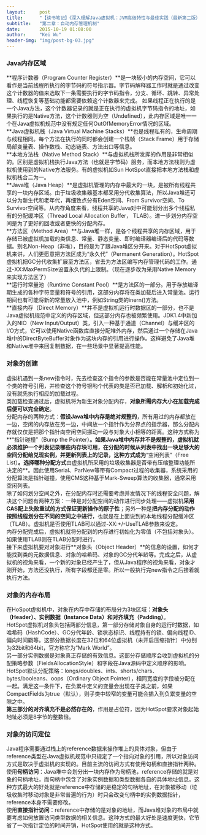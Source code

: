 ```yaml
---
layout:     post
title:      "【读书笔记】《深入理解Java虚拟机：JVM高级特性与最佳实践（最新第二版）"
subtitle:   "第二章：自动内存管理机制"
date:       2015-10-19 01:08:00
author:     "Kei Wu"
header-img: "img/post-bg-03.jpg"
---
```



### Java内存区域
**程序计数器（Program Counter Register）**是一块较小的内存空间，它可以看作是当前线程所执行的字节码的符号指示器。字节码解释器工作时就是通过改变这个计数器的值来选取下一条需要执行的字节码指令，分支、循环、跳转、异常处理、线程恢复等基础功能都需要依赖这个计数器来完成。
如果线程正在执行的是一个Java方法，这个计数器记录的就是正在执行的虚拟机字节码指令的地址，如果执行的是Native方法，这个计数器则为空（Undefined），此内存区域是唯一一个在Java虚拟机规范中没有规定任何OutOfMemoryError情况的区域。  
**Java虚拟机栈（Java Virtual Machine Stacks）**也是线程私有的，生命周期与线程相同。每个方法在执行的同时都会创建一个栈帧（Stack Frame）用于存储局部变量表、操作数栈、动态链表、方法出口等信息。  
**本地方法栈（Native Method Stack）**与虚拟机栈所发挥的作用是非常相似的。区别是虚拟机栈执行Java方法（也就是字节码）服务，而本地方法栈则为虚拟机使用到的Native方法服务。有的虚拟机如Sun HotSpot直接把本地方法栈和虚拟机栈合二为一。  
**Java堆（Java Heap）**是虚拟机管理的内存中最大的一块，是被所有线程共享的一块内存区域。由于垃圾收集器基本都采用分代收集算法，所以Java堆还可以分为新生代和老年代，再细致点分有Eden空间、From Survivor空间、To Survivor空间等。从内存角度来看，线程共享的Java对中可能划分出多个线程私有的分配缓冲区（Thread Local Allocation Buffer， TLAB）。进一步划分内存空间是为了更好的回收或者更快的分配内存。  
**方法区（Method Area）**与Java堆一样，是各个线程共享的内存区域，用于存储已被虚拟机加载的类信息、常量、静态变量、即时编译器编译后的代码等数据。别名Non-Heap（非堆），目的是为了跟Java堆区分开来。对于HotSpot虚拟机来讲，人们更愿意把方法区成为“永久代”（Permanent Generation）。HotSpot虚拟机把GC分代收集扩展至方法区，省去为方法区编写内存管理代码的工作。通过-XX:MaxPermSize设置永久代的上限制。（现在逐步改为采用Native Memory来实现方法区了）  
**运行时常量池（Runtime Constant Pool）**是方法区的一部分。用于存放编译期生成的各种字符变量和符号的引用，这部分内存将在类加载后进入常量池。运行期间也有可能将新的常量放入池中，例如String类的inern()方法。  
**直接内存（Direct Memory）**并不是虚拟机运行时数据区的一部分，也不是Java虚拟机规范中定义的内存区域，但这部分内存也被频繁使用。JDK1.4中新加入的NIO（New Input/Output）类，引入一种基于通道（Channel）与缓冲区的I/O方式，它可以使用Native函数库直接分配堆外内存，然后通过一个存储在Java堆中的DirectByteBuffer对象作为这块内存的引用进行操作。这样避免了Java堆和Native堆中来回复制数据，在一些场景中显著提高性能。  
  

### 对象的创建
虚拟机遇到一条new指令时，先去检查这个指令的参数是否能在常量池中定位到一个类的符号引用，并检查这个符号银哟个代表的类是否已加载、解析和初始化过，没有就先执行相应的加载过程。  
类加载检查通过后，虚拟机将为新生对象分配内存，**对象所需内存大小在加载完成后便可以完全确定**。  
分配内存的两种方式：**假设Java堆中内存是绝对规整的**，所有用过的内存都放在一边，空闲的内存放在另一边，中间放一个指针作为分界点的指示器，那么分配内存就仅仅是把那个指针向空闲空间挪动一段与对象大小相等的距离。这种方式称为**“指针碰撞”（Bump the Pointer）**。如果Java堆中内存并不是规整的，虚拟机就必须维护一个列表记录哪些内存块可用，在分配的时候从列表中找出一块足够大的空间分配给兑现实例，并更新列表上的记录，这种方式成为**“空闲列表”（Free List）**。选择哪种分配方式**由虚拟机所采用的垃圾收集器是否带有压缩整理功能所决定的**。因此使用Serial、ParNew等带有Compact过程的收集器，系统采用的分配算法是指针碰撞，使用CMS这种基于Mark-Sweep算法的收集器，通常采用空闲列表。  
除了如何划分空间之外，在分配内存时还需要考虑并发情况下的线程安全问题，解决这个问题有两种方案：一种是对分配空间的动作进行同步处理——虚拟机**采用CAS配上失败重试的方式保证更新操作的原子性**；另外一种是**把内存分配的动作按照线程划分在不同的空间之中进行**，也就是在上面说到的本地线程分配缓冲区（TLAB）。虚拟机是否使用TLAB可以通过-XX:+/-UseTLAB参数来设定。  
内存分配完成后，虚拟机就将分配到的内存进行初始化为零值（不包括对象头）。如果使用TLAB则在TLAB分配时进行。  
接下来虚拟机要对对象进行**对象头（Object Header）**的信息的设置，如何才能找到类的元数据信息、对象的哈希码、对象的GC分代年龄等。完成之后，从虚拟机的视角来看，一个新的对象已经产生了，但从Java程序的视角来看，对象才刚开始，<init>方法还没执行，所有字段都还是零。所以一般执行完new指令之后接着就执行<init>方法。  
  

### 对象的内存布局
在HoSpot虚拟机中，对象在内存中存储的布局分为3块区域：**对象头（Header）、实例数据（Instance Data）和对齐填充（Padding）**。  
HotSpot虚拟机对象头包括两部分信息，第一部分存储对象自身的运行时数据，如哈希码（HashCode）、GC分代年龄、锁状态标识、线程持有的锁、偏向线程ID、偏向时间戳等。这部分数据长度在32位和64位虚拟机（未开启压缩指针）中分别为32bit和64bit，官方称它为“Mark World”。  
另一部分实例数据是对象真正存储的有效信息。这部分存储顺序会收到虚拟机的分配策略参数（FieldsAllocationStyle）和字段在Java源码中定义顺序的影响。HotSpot默认分配策略：longs/doubles、ints、shorts/chars、bytes/booleans、oops（Ordinary Object Pointer），相同宽度的字段被分配在一起。满足这一条件下，在负累中定义的变量会出现在子类之前，如果CompactFields为true（默认），则子类中较窄的变量可能会插入到负累变量的空隙之中。  
**第三部分的对齐填充不是必然存在的**，作用是占位符，因为HotSpot要求对象起始地址必须是8字节的整数倍。  
  

### 对象的访问定位
Java程序需要通过栈上的reference数据来操作堆上的具体对象，但由于reference类型在Java虚拟机规范中只规定了一个指向对象的引用，所以对象访问方式是取决于虚拟机的实现的。目前主流的访问方式有使用句柄和直接指针两种。  
使用**句柄访问**：Java堆中会划分出一块内存作为句柄池，reference存储的就是对象的句柄地址，而句柄中包含了对象实例数据和类型数据各自的具体地址信息。这种方式最大的好处就是reference中存储的是稳定的句柄地址，在对象被移动（垃圾收集时移动对象是非常普遍的行为）时只会改变句柄中的实例数据指针，reference本身不需要修改。  
使用**直接指针访问**：reference中存储的是对象的地址，而Java堆对象的布局中就要考虑如何放置访问类型数据的相关信息。这种方式的最大好处是速度更快，它节省了一次指针定位的时间开销，HotSpot使用的就是这种方式。  
